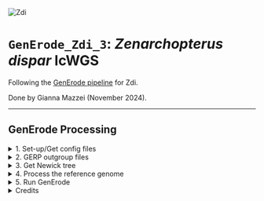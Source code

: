 <img src="https://lifg.australian.museum/Image/9uTxr6do.jpeg?version=full" alt="Zdi" width="300"/>

# `GenErode_Zdi_3`: _Zenarchopterus dispar_ lcWGS

Following the [GenErode pipeline](https://github.com/philippinespire/pire_lcwgs_data_processing/tree/main/scripts/GenErode_Wahab) for Zdi.

Done by Gianna Mazzei (November 2024).

---

## GenErode Processing

<details><summary>1. Set-up/Get config files</summary>

### 1. Set-up/Get config files

I began by making a new GenErode directory and copied over the template folder contents.
```
[hpc-0356@wahab-01 pire_zenarchopterus_dispar_lcwgs]$ mdir GenErode_Zdi_3
cp -r /home/e1garcia/shotgun_PIRE/pire_lcwgs_data_processing/scripts/GenErode_Wahab/GenErode_templatedir/* /archive/carpenterlab/pire/pire_zenarchopterus_dispar_lcwgs/GenErode_Zdi_3
```
Now, instead of making the necessary subdirectories and populating them, I will copy ones over that have already been populated from a [previous directory](https://github.com/philippinespire/pire_zenarchopterus_dispar_lcwgs/tree/main/abandoned_GenErode_Zdi_2) since this this directory is the 3rd iteration.
```
[hpc-0356@wahab-01 abandoned_GenErode_Zdi_2]$ cp -r historical ../GenErode_Zdi_3/.
[hpc-0356@wahab-01 abandoned_GenErode_Zdi_2]$ cp -r modern ../GenErode_Zdi_3/.
[hpc-0356@wahab-01 abandoned_GenErode_Zdi_2]$ cp -r gerp_outgroups ../GenErode_Zdi_3/.
[hpc-0356@wahab-01 abandoned_GenErode_Zdi_2]$ cp -r config ../GenErode_Zdi_3/.
[hpc-0356@wahab-01 abandoned_GenErode_Zdi_2]$ mkdir ../GenErode_Zdi_3/reference && cp reference/reference.genbank.Zdi.fasta ../GenErode_Zdi_3/reference/
[hpc-0356@wahab-01 GenErode_Zdi_3]$ mkdir mitochondria
```

Since I have already created the necessary config files, the only thing I have to do is edit the `config.yaml` file to reflect this new directory name
```
[hpc-0356@wahab-01 GenErode_Zdi_3]$ sed -i 's/GenErode_Zdi_2/GenErode_Zdi_3/g' config/config.yaml
[hpc-0356@wahab-01 GenErode_Zdi_3]$ cat -n config/config.yaml
# changes are:
    23	ref_path: "/archive/carpenterlab/pire/pire_zenarchopterus_dispar_lcwgs/GenErode_Zdi_2/reference/reference.genbank.Zdi.fasta"
   492	gerp_ref_path: "/archive/carpenterlab/pire/pire_zenarchopterus_dispar_lcwgs/GenErode_Zdi_2/gerp_outgroups"
   501	tree: "/archive/carpenterlab/pire/pire_zenarchopterus_dispar_lcwgs/GenErode_Zdi_2/Zdi_gerp_tree.nwk"
```
---

</details>

<details><summary>2. GERP outgroup files</summary>

### 2. GERP outgroup files

This is the 3rd version of a GenErode directory for Zdi, so I have already downloaded all of the gerp outgroups for this species, which I transferred over when I copied the `gerp_outgroups` directory from a previous run. 

**To recap on the species I added (from my 2nd GenErode directory):**
* "To begin to populate the `gerp_outgroups` directory, we need to download genomes from  at least 30 other fishes. _Zenarchopterus dispar_ is within the Zenarchopteridae family within the order Beloniformes. On Genbank, there are 3 unique chromosome level genomes in this order. Within the same clade, Atherinomorphae, the next closest groups are Atheriniformes and Cyprinodontiformes, with 4 and 11 chromosome level genomes, respectively. After this, I had to expand to the next closest clade, Cichlomorphae. Within this clade, the order Cichliformes has 12 unique genomes. The sister order to Cichliformes, Polycentridae, had no genomes. This equals 30 genomes.
* Unfortunately, _Xenentodon cancila_, which belonged to Beloniformes, caused issues when trying to run GenErode. Because of this, we now only have 29 genomes. There is a 13th whole genome in the order Cichliformes, but I avoided it due to it being an unclassified species (_Rhamphochromis sp. 'chilingali'_) and unrecognized by TimeTree. To evade the issue, I'm going to download the _Rhamphochromis sp. 'chilingali'_ genome but list _Rhamphochromis esox_ as the species name for creating the TimeTree, as this species is recognized for some reason."

<div align="center">
 <img src="https://github.com/philippinespire/pire_zenarchopterus_dispar_lcwgs/blob/main/abandoned_GenErode_Zdi_2/Zdi_relationships_2.png" alt="Zdi_relationships" width="500"/>
</div>
<p>

My first directory failed because I was having issues with _Xenentodon cancila_ (in Beloniformes). I made a new directory where I removed that species, added a new one to replace it (_Rhamphochromis sp. 'chilingali'_ in Cichliformes), and reran GenErode. This second directory failed for the same reason as the first, but for a different species (_Cololabis saira_) which worked fine the first time. We have realized that the species files are likely not the issue, but our Zdi reference genome since it is at the scaffold level and needs to be filtered. 

Now, I will readd _Xenentodon cancila_, keeping _Rhamphochromis sp. 'chilingali'_, to this directory, making our total number of gerp outgroup genomes 31. 

```
# Xenentodon cancila
[hpc-0356@wahab-01 gerp_outgroups]$ wget https://ftp.ncbi.nlm.nih.gov/genomes/all/GCA/014/839/995/GCA_014839995.1_fXenCan1.pri/GCA_014839995.1_fXenCan1.pri_genomic.fna.gz
[hpc-0356@wahab-01 gerp_outgroups]$ mv GCA_014839995.1_fXenCan1.pri_genomic.fna.gz Xenentodon_cancila.fa.gz

[hpc-0356@wahab-01 gerp_outgroups]$ ls -1
Amphilophus_citrinellus.fa.gz
Anableps_anableps.fa.gz
Archocentrus_centrarchus.fa.gz
Astatotilapia_calliptera.fa.gz
Chromidotilapia_guntheri.fa.gz
Cololabis_saira.fa.gz
Cyprinodon_diabolis.fa.gz
Etroplus_suratensis.fa.gz
Fundulus_diaphanus.fa.gz
Gambusia_affinis.fa.gz
Girardinichthys_multiradiatus.fa.gz
Kryptolebias_marmoratus.fa.gz
Maylandia_zebra.fa.gz
Melanotaenia_boesemani.fa.gz
Nematolebias_whitei.fa.gz
Neolamprologus_multifasciatus.fa.gz
Neostethus_bicornis.fa.gz
Nothobranchius_furzeri.fa.gz
Odontesthes_bonariensis.fa.gz
Oreochromis_aureus.fa.gz
Oryzias_curvinotus.fa.gz
Parachromis_managuensis.fa.gz
Pelmatolapia_mariae.fa.gz
Petenia_splendida.fa.gz
Pholidichthys_leucotaenia.fa.gz
Poecilia_formosa.fa.gz
Rhamphochromis_chilingali.fa.gz
Telmatherina_bonti.fa.gz
Valencia_hispanica.fa.gz
Xenentodon_cancila.fa.gz
Xiphophorus_birchmanni.fa.gz

[hpc-0356@wahab-01 gerp_outgroups]$ ls -1 | wc -l
31
```
---
</details> 

<details><summary>3. Get Newick tree</summary>

### 3. Get Newick tree

I created a txt file listing the names of all the species in the `gerp_outgroups` directory and uploaded this to [TimeTree of Life](https://timetree.org/). We need to add Zenarchopterus dispar to this list, but neither the species nor its genus is recognized by the database. However, within the same family (Zenarchopteridae) the species Dermogenys collettei is recognized. Likewise, Rhamphochromis sp. 'chilingali' is not recognized, but Rhamphochromis esox is.

**I will be using <ins>Dermogenys collettei in place of Zenarchopterus dispar</ins> and <ins>Rhamphochromis esox in place of Rhamphochromis sp. 'chilingali'</ins>**

Species List:
```
*Dermogenys collettei
Amphilophus citrinellus
Anableps anableps
Archocentrus centrarchus
Astatotilapia calliptera
Chromidotilapia guntheri
Cololabis saira
Cyprinodon diabolis
Etroplus suratensis
Fundulus diaphanus
Gambusia affinis
Girardinichthys multiradiatus
Kryptolebias marmoratus
Maylandia zebra
Melanotaenia boesemani
Nematolebias whitei
Neolamprologus multifasciatus
Neostethus bicornis
Nothobranchius furzeri
Odontesthes bonariensis
Oreochromis aureus
Oryzias curvinotus
Parachromis managuensis
Pelmatolapia mariae
Petenia splendida
Pholidichthys leucotaenia
Poecilia formosa
*Rhamphochromis esox
Telmatherina bonti
Valencia hispanica
Xiphophorus birchmanni
```
<p>

I downloaded the tree as a Newick File (and jpg) and uploaded it to this `GenErode_Zdi_3` directory.
</p>

```
[hpc-0356@wahab-01 gerp_outgroups]$ logout

giannamazzei@Giannas-Laptop ~ % cd ~/Downloads

giannamazzei@Giannas-Laptop Downloads % scp Zdi_gerp_tree.nwk hpc-0356@wahab.hpc.odu.edu:/archive/carpenterlab/pire/pire_zenarchopterus_dispar_lcwgs/GenErode_Zdi_3

giannamazzei@Giannas-Laptop Downloads % scp Zdi_prunetree.jpg hpc-0356@wahab.hpc.odu.edu:/archive/carpenterlab/pire/pire_zenarchopterus_dispar_lcwgs/GenErode_Zdi_3
```

Now, in the .nwk file, rename the focal species with the name of the reference assembly file, as well as rename the species for Rhamphochromis:
```
[hpc-0356@wahab-01 GenErode_Zdi_3]$ sed -i 's/Dermogenys_collettei/reference.genbank.Zdi.fasta/g' Zdi_gerp_tree.nwk
[hpc-0356@wahab-01 GenErode_Zdi_3]$ sed -i 's/Rhamphochromis_esox/Rhamphochromis_chilingali/g' Zdi_gerp_tree.nwk
```
<div align="center">
 
  ### TimeTree Output:
 
 <img src="https://github.com/philippinespire/pire_zenarchopterus_dispar_lcwgs/blob/main/GenErode_Zdi_3/Zdi_prunetree.jpg" alt="Zdi prunetree" width="700"/>
</div>

---

</details>

<details><summary>4. Process the reference genome</summary>

### 4. Process the reference genome

As I've noted previously, we believe the cause of our previous GenErode failures is from our Zdi reference genome containing scaffolds that are too small. 

I'm now going to process the file, following [step 1 of this unrelated pipeline](https://github.com/philippinespire/REUs/tree/master/2022_REU/PSMC).

First, I need to copy the relevant script:
```
[hpc-0356@wahab-01 GenErode_Zdi_3]$ cp /home/e1garcia/shotgun_PIRE/REUs/2022_REU/PSMC/scripts/removesmalls.pl reference/.
```
Now, lets filter out the smaller scaffolds, keeping only scaffolds longer than 20kb.
```
[hpc-0356@wahab-01 reference]$ perl removesmalls.pl 20000 reference.genbank.Zdi.fasta > reference.genbank.Zdi.20k.fasta
```
Now let's check the length of the filtered assembly, which tells you the number of scaffolds left after filtering, and compare it to the pre-filtered genome:
```
# filtered:
[hpc-0356@wahab-01 reference]$ cat reference.genbank.Zdi.20k.fasta | grep "^>" | wc -l
2841

# original:
[hpc-0356@wahab-01 reference]$ cat reference.genbank.Zdi.fasta | grep "^>" | wc -l
69922
```
Great, now that this number has significantly decreased, we know the script worked to filter out reads shorter than 20kb.

See total length of the filtered assemblies & compare:
```
[hpc-0356@wahab-01 reference]$ cat reference.genbank.Zdi.20k.fasta | grep -v "^>" | tr "\n" "\t" | sed 's/\t//g' | wc -c
456648442

[hpc-0356@wahab-01 reference]$ cat reference.genbank.Zdi.fasta | grep -v "^>" | tr "\n" "\t" | sed 's/\t//g' | wc -c
689690477
```
Finally, change the names of the scaffolds to numerals (1,2,3...x).
```
[hpc-0356@wahab-01 reference]$ awk -i inplace '/^>/{print ">" ++i; next}{print}' reference.genbank.Zdi.20k.fasta
```
Now the reference genome has been processed and we can move forward with running GenErode.

---
</details>

<details><summary>5. Run GenErode</summary>

### 5. Run GenErode

Copy the sbatch script
```
[hpc-0356@wahab-01 GenErode_Zdi_3]$ cp /home/e1garcia/shotgun_PIRE/pire_lcwgs_data_processing/scripts/GenErode_Wahab/run_GenErode.sbatch .
```
Run GenErode:
```
[hpc-0356@wahab-01 GenErode_Zdi_3]$ sbatch run_GenErode.sbatch
```
<ins>**Jobs and their notes**</ins>
* **3709865** (Nov 15 2024): job failure with `bwa aln` when working on `ZdiADup014_Ex1_L2`
  *  This error has to do with mapping to the reference genome, but I did not run into this problem when running GenErode before, so I am just going to rerun GenErode and see if the error persists
* **3718024** (Nov 18 2024): error in parsing gerp outgroup files
    *  This was the same error I've run into in every directory...
    *  I forgot to update my ref path in the `config.yaml` file to the processed ref genome: `reference.genbank.Zdi.20k.fasta`!
    *  Now I have to make yet [another directory](https://github.com/philippinespire/pire_zenarchopterus_dispar_lcwgs/tree/main/GenErode_Zdi_4).

---
</details>

<details><summary>Credits</summary>

# Credits

<img src="docs/source/img/logga_viridis2.png" alt="logo" width="25%"/> 

GitHub repository for GenErode, a Snakemake pipeline for the analysis 
of whole-genome sequencing data from historical and modern samples to 
study patterns of genome erosion.

## Documentation

The full pipeline documentation can be found on the [repository wiki](https://github.com/NBISweden/GenErode/wiki).

## Citation

If you've used GenErode to produce results, please cite our paper:

Kutschera VE, Kierczak M, van der Valk T, von Seth J, Dussex N, Lord E, Dehasque M, Stanton DWG, Emami P, Nystedt B, Dalén L, Díez-del-Molino D (2022) GenErode: a bioinformatics pipeline to investigate genome erosion in endangered and extinct species. BMC Bioinformatics 23, 228 https://doi.org/10.1186/s12859-022-04757-0

## Pipeline overview

<img src="docs/source/img/figure_1_generode_pipeline_v7.png" alt="processing" width="75%"/>

Figure 1: Overview of the GenErode pipeline data processing tracks. Input 
and output files formats, dependencies between steps, and main software used
are shown. Optional steps are highlighted in red. 

<img src="docs/source/img/figure_2_generode_pipeline_v7.png" alt="analysis" width="75%"/>

Figure 2: Overview of the GenErode pipeline data analysis tracks and final reports.
Input file formats and main software used are shown.


## Licence information

GenErode pipeline

Copyright (C) 2022  Verena Kutschera

This program is free software: you can redistribute it and/or modify
it under the terms of the GNU General Public License as published by
the Free Software Foundation, either version 3 of the License, or
(at your option) any later version.

This program is distributed in the hope that it will be useful,
but WITHOUT ANY WARRANTY; without even the implied warranty of
MERCHANTABILITY or FITNESS FOR A PARTICULAR PURPOSE.  See the
GNU General Public License for more details.

You should have received a copy of the GNU General Public License
along with this program. If not, see <https://www.gnu.org/licenses/>.


Logo: Jonas Söderberg

</details>
